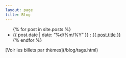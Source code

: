 ```yaml
---
layout: page
title: Blog
---
```


<ul class="toc">
{% for post in site.posts %}

<li>
{{ post.date | date: “%d/%m/%Y” }} : <a href="{{ post.url }}">{{ post.title }}</a></li>
 {% endfor %}

</ul>
[Voir les billets par thèmes](/blog/tags.html)
